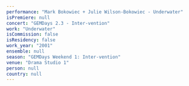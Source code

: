 ```yaml
---
performance: "Mark Bokowiec + Julie Wilson-Bokowiec - Underwater"
isPremiere: null
concert: "GEMDays 2.3 - Inter-vention"
work: "Underwater"
isCommission: false
isResidency: false
work_year: "2001"
ensemble: null
season: "GEMDays Weekend 1: Inter-vention"
venue: "Drama Studio 1"
person: null
country: null
---
```


